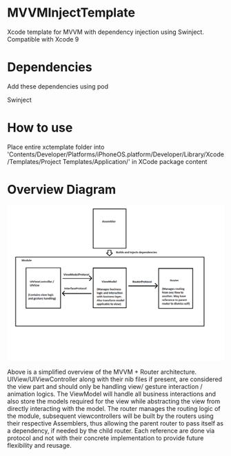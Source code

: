# MVVMInjectTemplate
Xcode template for MVVM with dependency injection using Swinject. Compatible with Xcode 9

# Dependencies
Add these dependencies using pod

Swinject

# How to use
Place entire xctemplate folder into 'Contents/Developer/Platforms/iPhoneOS.platform/Developer/Library/Xcode/Templates/Project Templates/Application/' in XCode package content

# Overview Diagram

![Alt text](/Overview.png?raw=true)


Above is a simplified overview of the MVVM + Router architecture. UIView/UIViewController along with their nib files if present, are considered the view part and should only be handling view/ gesture interaction / animation logics. The ViewModel will handle all business interactions and also store the models required for the view while abstracting the view from directly interacting with the model. The router manages the routing logic of the module, subsequent viewcontrollers will be built by the routers using their respective Assemblers, thus allowing the parent router to pass itself as a dependency, if needed by the child router. Each reference are done via protocol and not with their concrete implementation to provide future flexibility and reusage.
